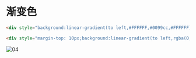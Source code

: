 # 渐变色

```html
<div style="background:linear-gradient(to left,#FFFFFF,#0099cc,#FFFFFF);height:1px;"></div>

<div style="margin-top: 10px;background:linear-gradient(to left,rgba(0, 153, 204, 0),rgba(0, 153, 204, 1),rgba(0, 153, 204, 0));height:1px;"></div>
```

![04](http://image.newarea.site/20230725/04.png)